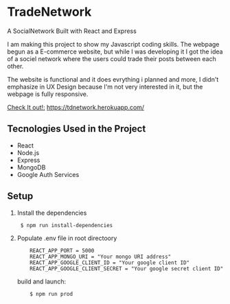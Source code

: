# TradeNetwork

A SocialNetwork Built with React and Express

I am making this project to show my Javascript coding skills.
The webpage begun as a E-commerce website, but while I was developing it I got the idea of a sociel network where the users could trade their posts between each other.

The website is functional and it does evrything i planned and more, I didn't emphasize in UX Design because I'm not very interested in it, but the webpage is fully responsive.

<ins>Check It out!:</ins> https://tdnetwork.herokuapp.com/

## Tecnologies Used in the Project

- React
- Node.js
- Express
- MongoDB
- Google Auth Services

## Setup

1.  Install the dependencies

         $ npm run install-dependencies

2.  Populate .env file in root directoory

            REACT_APP_PORT = 5000
            REACT_APP_MONGO_URI = "Your mongo URI address"
            REACT_APP_GOOGLE_CLIENT_ID = "Your google client ID"
            REACT_APP_GOOGLE_CLIENT_SECRET = "Your google secret client ID"

    build and launch:

            $ npm run prod
